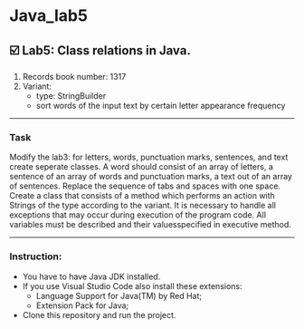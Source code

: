 # Java_lab5

☑️ Lab5: Class relations in Java.
---
 1. Records book number: 1317
 2. Variant:
    - type: StringBuilder
    - sort words of the input text by certain letter appearance frequency 
---
### Task
Modify the lab3: for letters, words, punctuation marks, sentences, and text create seperate classes. A word should consist of an array of letters, a sentence of an array of words and punctuation marks, a text out of an array of sentences. Replace the sequence of tabs and spaces with one space. 
Create a class that consists of a method which performs an action with Strings of the type according to the variant. It is necessary to handle all exceptions that may occur during execution of the program code. All variables must be described and their values ​​specified in executive method.

---
### Instruction:
- You have to have Java JDK installed.
- If you use Visual Studio Code also install these extensions:
   - Language Support for Java(TM) by Red Hat;
   - Extension Pack for Java;
- Clone this repository and run the project.
